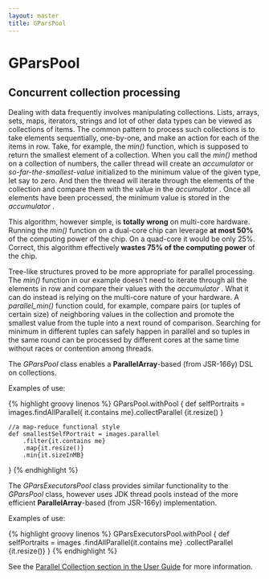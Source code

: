 ```yaml
---
layout: master
title: GParsPool
---
```


# GParsPool

## Concurrent collection processing

Dealing with data frequently involves manipulating collections. Lists, arrays,
sets, maps, iterators, strings and lot of other data types can be viewed as
collections of items. The common pattern to process such collections is to
take elements sequentially, one-by-one, and make an action for each of the
items in row. Take, for example, the _min()_ function, which is supposed to
return the smallest element of a collection. When you call the _min()_ method
on a collection of numbers, the caller thread will create an _accumulator_ or
_so-far-the-smallest-value_ initialized to the minimum value of the given
type, let say to zero. And then the thread will iterate through the elements
of the collection and compare them with the value in the _accumulator_ . Once
all elements have been processed, the minimum value is stored in the
_accumulator_ .

This algorithm, however simple, is **totally wrong** on multi-core hardware.
Running the _min()_ function on a dual-core chip can leverage **at most 50%**
of the computing power of the chip. On a quad-core it would be only 25%.
Correct, this algorithm effectively **wastes 75% of the computing power** of
the chip.

Tree-like structures proved to be more appropriate for parallel processing.
The _min()_ function in our example doesn't need to iterate through all the
elements in row and compare their values with the _accumulator_ . What it can
do instead is relying on the multi-core nature of your hardware. A
_parallel_min()_ function could, for example, compare pairs (or tuples of
certain size) of neighboring values in the collection and promote the smallest
value from the tuple into a next round of comparison. Searching for minimum in
different tuples can safely happen in parallel and so tuples in the same round
can be processed by different cores at the same time without races or
contention among threads.

The _GParsPool_ class enables a **ParallelArray**-based (from JSR-166y) DSL on
collections.

Examples of use:

{% highlight groovy linenos %}
GParsPool.withPool {
    def selfPortraits = images.findAllParallel{
        it.contains me}.collectParallel {it.resize()
    }

    //a map-reduce functional style
    def smallestSelfPortrait = images.parallel
        .filter{it.contains me}
        .map{it.resize()}
        .min{it.sizeInMB}
}
{% endhighlight %}

The _GParsExecutorsPool_ class provides similar functionality to the
_GParsPool_ class, however uses JDK thread pools instead of the more efficient
**ParallelArray**-based (from JSR-166y) implementation.

Examples of use:

{% highlight groovy linenos %}
GParsExecutorsPool.withPool {
    def selfPortraits = images
        .findAllParallel{it.contains me}
        .collectParallel {it.resize()}
}
{% endhighlight %}

See the [Parallel Collection section in the User
Guide](http://gpars.org/guide/guide/dataParallelism.html) for more
information.
